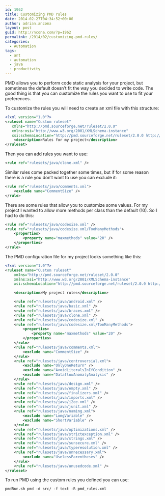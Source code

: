 ```yaml
---
id: 1962
title: Customizing PMD rules
date: 2014-02-27T04:34:52+00:00
author: adrian.ancona
layout: post
guid: http://ncona.com/?p=1962
permalink: /2014/02/customizing-pmd-rules/
categories:
  - Automation
tags:
  - ant
  - automation
  - java
  - productivity
---
```

PMD allows you to perform code static analysis for your project, but sometimes the default doesn&#8217;t fit the way you decided to write code. The good thing is that you can customize the rules you want to use to fit your preferences.

To customize the rules you will need to create an xml file with this structure:

```xml
<?xml version="1.0"?>
<ruleset name="Custom ruleset"
   xmlns="http://pmd.sourceforge.net/ruleset/2.0.0"
   xmlns:xsi="http://www.w3.org/2001/XMLSchema-instance"
   xsi:schemaLocation="http://pmd.sourceforge.net/ruleset/2.0.0 http://pmd.sourceforge.net/ruleset_2_0_0.xsd">
    <description>Rules for my project</description>
</ruleset>
```

<!--more-->

Then you can add rules you want to use:

```xml
<rule ref="rulesets/java/clone.xml" />
```

Similar rules come packed together some times, but if for some reason there is a rule you don&#8217;t want to use you can exclude it:

```xml
<rule ref="rulesets/java/comments.xml">
    <exclude name="CommentSize" />
</rule>
```

There are some rules that allow you to customize some values. For my project I wanted to allow more methods per class than the default (10). So I had to do this:

```xml
<rule ref="rulesets/java/codesize.xml" />
<rule ref="rulesets/java/codesize.xml/TooManyMethods">
    <properties>
        <property name="maxmethods" value="20" />
    </properties>
</rule>
```

The PMD configuration file for my project looks something like this:

```xml
<?xml version="1.0"?>
<ruleset name="Custom ruleset"
    xmlns="http://pmd.sourceforge.net/ruleset/2.0.0"
    xmlns:xsi="http://www.w3.org/2001/XMLSchema-instance"
    xsi:schemaLocation="http://pmd.sourceforge.net/ruleset/2.0.0 http://pmd.sourceforge.net/ruleset_2_0_0.xsd">

    <description>My project rules</description>

    <rule ref="rulesets/java/android.xml" />
    <rule ref="rulesets/java/basic.xml" />
    <rule ref="rulesets/java/braces.xml" />
    <rule ref="rulesets/java/clone.xml" />
    <rule ref="rulesets/java/codesize.xml" />
    <rule ref="rulesets/java/codesize.xml/TooManyMethods">
        <properties>
            <property name="maxmethods" value="20" />
        </properties>
    </rule>
    <rule ref="rulesets/java/comments.xml">
        <exclude name="CommentSize" />
    </rule>
    <rule ref="rulesets/java/controversial.xml">
        <exclude name="OnlyOneReturn" />
        <exclude name="AvoidLiteralsInIfCondition" />
        <exclude name="DataflowAnomalyAnalysis" />
    </rule>
    <rule ref="rulesets/java/design.xml" />
    <rule ref="rulesets/java/empty.xml" />
    <rule ref="rulesets/java/finalizers.xml" />
    <rule ref="rulesets/java/imports.xml" />
    <rule ref="rulesets/java/j2ee.xml" />
    <rule ref="rulesets/java/junit.xml" />
    <rule ref="rulesets/java/naming.xml">
        <exclude name="LongVariable" />
        <exclude name="ShortVariable" />
    </rule>
    <rule ref="rulesets/java/optimizations.xml" />
    <rule ref="rulesets/java/strictexception.xml" />
    <rule ref="rulesets/java/strings.xml" />
    <rule ref="rulesets/java/sunsecure.xml" />
    <rule ref="rulesets/java/typeresolution.xml" />
    <rule ref="rulesets/java/unnecessary.xml">
        <exclude name="UselessParentheses" />
    </rule>
    <rule ref="rulesets/java/unusedcode.xml" />
</ruleset>
```

To run PMD using the custom rules you defined you can use:

```
pmdRun.sh pmd -d src/ -f text -R pmd_rules.xml
```
